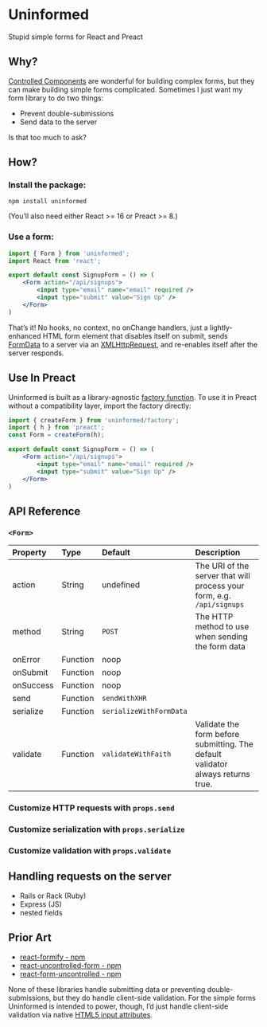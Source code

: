 
# Uninformed
Stupid simple forms for React and Preact

## Why?
[Controlled Components](https://reactjs.org/docs/forms.html#controlled-components) are wonderful for building complex forms, but they can make building simple forms complicated. Sometimes I just want my form library to do two things:

- Prevent double-submissions
- Send data to the server

Is that too much to ask?

## How?
### Install the package:

`npm install uninformed`

(You’ll also need either React >= 16 or Preact >= 8.)

### Use a form:

```jsx
import { Form } from 'uninformed';
import React from 'react';

export default const SignupForm = () => (
	<Form action="/api/signups">
		<input type="email" name="email" required />
		<input type="submit" value="Sign Up" />
	</Form>
)
```

That’s it! No hooks, no context, no onChange handlers, just a lightly-enhanced HTML form element that disables itself on submit, sends [FormData](https://developer.mozilla.org/en-US/docs/Web/API/FormData) to a server via an [XMLHttpRequest](https://developer.mozilla.org/en/docs/Web/API/XMLHttpRequest), and re-enables itself after the server responds.

## Use In Preact
Uninformed is built as a library-agnostic [factory function](https://github.com/preactjs/preact/issues/408). To use it in Preact without a compatibility layer, import the factory directly:

```jsx
import { createForm } from 'uninformed/factory';
import { h } from 'preact';
const Form = createForm(h);

export default const SignupForm = () => (
	<Form action="/api/signups">
		<input type="email" name="email" required />
		<input type="submit" value="Sign Up" />
	</Form>
)
```

## API Reference

### `<Form>`

| Property   | Type       | Default                     | Description                                                                                                                                                       |
| :--------- | :--------- | :------                     | :---------------------------------------------------------------------------------------------------------------------------------------------------------------- |
| action     | String     | undefined                   | The URI of the server that will process your form, e.g. `/api/signups`
| method     | String     | `POST`                      | The HTTP method to use when sending the form data
| onError    | Function   | noop                        |                                                                                                                                                                   |
| onSubmit   | Function   | noop                        |                                                                                                                                                                   |
| onSuccess  | Function   | noop                        |
| send       | Function   | `sendWithXHR`               |
| serialize  | Function   | `serializeWithFormData`     |
| validate   | Function   | `validateWithFaith`         | Validate the form before submitting. The default validator always returns true.



### Customize HTTP requests with `props.send`
### Customize serialization with `props.serialize`
### Customize validation with `props.validate`


## Handling requests on the server
- Rails or Rack (Ruby)
- Express (JS)
- nested fields


## Prior Art
- [react-formify  -  npm](https://www.npmjs.com/package/react-formify)
- [react-uncontrolled-form  -  npm](https://www.npmjs.com/package/react-uncontrolled-form)
- [react-form-uncontrolled  -  npm](https://www.npmjs.com/package/react-form-uncontrolled)

None of these libraries handle submitting data or preventing double-submissions, but they do handle client-side validation. For the simple forms Uninformed is intended to power, though, I’d just handle client-side validation via native [HTML5 input attributes](https://developer.mozilla.org/en-US/docs/Learn/HTML/Forms/Form_validation).
